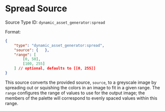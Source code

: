 # Spread Source

Source Type ID: `dynamic_asset_generator:spread`

Format:

```json
{
    "type": "dynamic_asset_generator:spread",
    "source": {   },
    "range": [
        [0, 50],
        [100, 255]
    ] // optional, defaults to [[0, 255]]
}
```

This source converts the provided source, `source`, to a greyscale image by spreading out or squishing the colors in an image to fit in a given range. The `range` configures the range of values to use for the output image; the members of the palette will correspond to evenly spaced values within this range.
